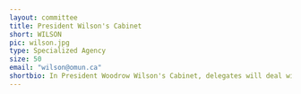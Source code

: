 ```yaml
---
layout: committee
title: President Wilson's Cabinet
short: WILSON
pic: wilson.jpg
type: Specialized Agency
size: 50
email: "wilson@omun.ca"
shortbio: In President Woodrow Wilson's Cabinet, delegates will deal with an impending World War, economic crisis, and social turmoil.
---
```

